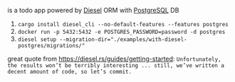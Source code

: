 is a todo app powered by [Diesel](https://github.com/launchbadge/sqlx) ORM with [PostgreSQL](https://www.postgresql.org/) DB

1. `cargo install diesel_cli --no-default-features --features postgres`
2. `docker run -p 5432:5432 -e POSTGRES_PASSWORD=password -d postgres`
3. `diesel setup --migration-dir="./examples/with-diesel-postgres/migrations/"`


great quote from https://diesel.rs/guides/getting-started:
`Unfortunately, the results won’t be terribly interesting ... still, we’ve written a decent amount of code, so let’s commit.`